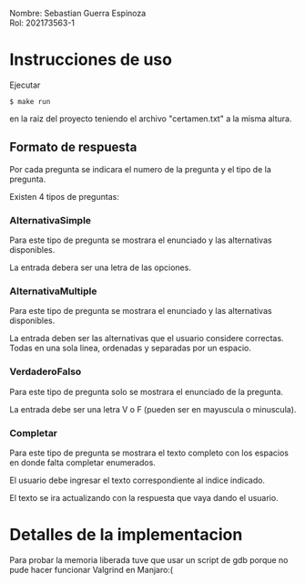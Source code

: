Nombre: Sebastian Guerra Espinoza  
Rol: 202173563-1

# Instrucciones de uso

Ejecutar

`$ make run`

en la raiz del proyecto teniendo el archivo "certamen.txt" a la misma altura.

## Formato de respuesta

Por cada pregunta se indicara el numero de la pregunta y el tipo de la pregunta.

Existen 4 tipos de preguntas:

### AlternativaSimple

Para este tipo de pregunta se mostrara el enunciado y las alternativas disponibles.

La entrada debera ser una letra de las opciones.


### AlternativaMultiple

Para este tipo de pregunta se mostrara el enunciado y las alternativas disponibles.

La entrada deben ser las alternativas que el usuario considere correctas. Todas en una sola linea, ordenadas y separadas por un espacio.


### VerdaderoFalso

Para este tipo de pregunta solo se mostrara el enunciado de la pregunta.

La entrada debe ser una letra V o F (pueden ser en mayuscula o minuscula).

### Completar

Para este tipo de pregunta se mostrara el texto completo con los espacios en donde falta completar enumerados.

El usuario debe ingresar el texto correspondiente al indice indicado.

El texto se ira actualizando con la respuesta que vaya dando el usuario.



# Detalles de la implementacion


Para probar la memoria liberada tuve que usar un script de gdb porque no pude hacer funcionar Valgrind en Manjaro:(















